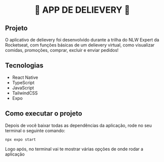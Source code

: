 <div align=center>
  <h1>
    🍔 APP DE DELIEVERY 🍔
  </h1>
</div>


<div>
  <h2>
    Projeto
  </h2>
  O aplicativo de delievery foi desenvolvido durante a trilha do NLW Expert da Rocketseat, com funções básicas de um delievery virtual, como visualizar comidas, promoções, comprar, excluir e enviar pedidos!
</div>

<div>
  <h2>
    Tecnologias
  </h2>
  
- React Native
- TypeScript
- JavaScript
- TailwindCSS
- Expo
</div>

<div>
  <h2>
    Como executar o projeto
  </h2>
 Depois de você baixar todas as dependências da aplicação, rode no seu terminal o seguinte comando:
  
  ```sh
npx expo start
```
Logo após, no terminal vai te mostrar várias opções de onde rodar a aplicação
</div>



